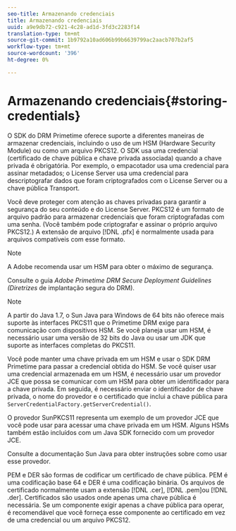 ```yaml
---
seo-title: Armazenando credenciais
title: Armazenando credenciais
uuid: a9e9db72-c921-4c28-ad1d-3fd3c2283f14
translation-type: tm+mt
source-git-commit: 1b9792a10ad606b99b6639799ac2aacb707b2af5
workflow-type: tm+mt
source-wordcount: '396'
ht-degree: 0%

---
```



# Armazenando credenciais{#storing-credentials}

O SDK do DRM Primetime oferece suporte a diferentes maneiras de armazenar credenciais, incluindo o uso de um HSM (Hardware Security Module) ou como um arquivo PKCS12. O SDK usa uma credencial (certificado de chave pública e chave privada associada) quando a chave privada é obrigatória. Por exemplo, o empacotador usa uma credencial para assinar metadados; o License Server usa uma credencial para descriptografar dados que foram criptografados com o License Server ou a chave pública Transport.

Você deve proteger com atenção as chaves privadas para garantir a segurança do seu conteúdo e do License Server. PKCS12 é um formato de arquivo padrão para armazenar credenciais que foram criptografadas com uma senha. (Você também pode criptografar e assinar o próprio arquivo PKCS12.) A extensão de arquivo [!DNL .pfx] é normalmente usada para arquivos compatíveis com esse formato.

>[!NOTE]
>
>A Adobe recomenda usar um HSM para obter o máximo de segurança.
>
>Consulte o guia *Adobe Primetime DRM Secure Deployment Guidelines (Diretrizes* de implantação segura do DRM).

>[!NOTE]
>
>A partir do Java 1.7, o Sun Java para Windows de 64 bits não oferece mais suporte às interfaces PKCS11 que o Primetime DRM exige para comunicação com dispositivos HSM. Se você planeja usar um HSM, é necessário usar uma versão de 32 bits do Java ou usar um JDK que suporte as interfaces completas do PKCS11.

Você pode manter uma chave privada em um HSM e usar o SDK DRM Primetime para passar a credencial obtida do HSM. Se você quiser usar uma credencial armazenada em um HSM, é necessário usar um provedor JCE que possa se comunicar com um HSM para obter um identificador para a chave privada. Em seguida, é necessário enviar o identificador de chave privada, o nome do provedor e o certificado que inclui a chave pública para `ServerCredentialFactory.getServerCredential()`.

O provedor SunPKCS11 representa um exemplo de um provedor JCE que você pode usar para acessar uma chave privada em um HSM. Alguns HSMs também estão incluídos com um Java SDK fornecido com um provedor JCE.

Consulte a documentação Sun Java para obter instruções sobre como usar esse provedor.

PEM e DER são formas de codificar um certificado de chave pública. PEM é uma codificação base 64 e DER é uma codificação binária. Os arquivos de certificado normalmente usam a extensão [!DNL .cer], [!DNL .pem]ou [!DNL .der]. Certificados são usados onde apenas uma chave pública é necessária. Se um componente exigir apenas a chave pública para operar, é recomendável que você forneça esse componente ao certificado em vez de uma credencial ou um arquivo PKCS12.
